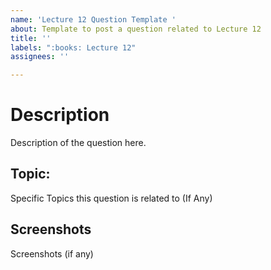 ```yaml
---
name: 'Lecture 12 Question Template '
about: Template to post a question related to Lecture 12
title: ''
labels: ":books: Lecture 12"
assignees: ''

---
```


# Description

Description of the question here.

## Topic:

Specific Topics this question is related to (If Any)

## Screenshots

Screenshots (if any)
